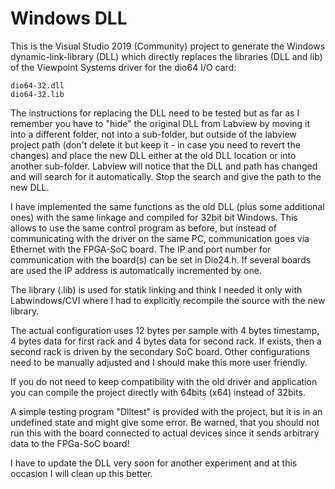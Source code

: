 # Windows DLL

This is the Visual Studio 2019 (Community) project to generate the Windows dynamic-link-library (DLL) which directly replaces the libraries (DLL and lib) of the Viewpoint Systems driver for the dio64 I/O card:

    dio64-32.dll
    dio64-32.lib

The instructions for replacing the DLL need to be tested but as far as I remember you have to "hide" the original DLL from Labview by moving it into a different folder, not into a sub-folder, but outside of the labview project path (don't delete it but keep it - in case you need to revert the changes) and place the new DLL either at the old DLL location or into another sub-folder. Labview will notice that the DLL and path has changed and will search for it automatically. Stop the search and give the path to the new DLL. 

I have implemented the same functions as the old DLL (plus some additional ones) with the same linkage and compiled for 32bit bit Windows. This allows to use the same control program as before, but instead of communicating with the driver on the same PC, communication goes via Ethernet with the FPGA-SoC board. The IP and port number for communication with the board(s) can be set in Dio24.h. If several boards are used the IP address is automatically incremented by one.

The library (.lib) is used for statik linking and think I needed it only with Labwindows/CVI where I had to explicitly recompile the source with the new library. 

The actual configuration uses 12 bytes per sample with 4 bytes timestamp, 4 bytes data for first rack and 4 bytes data for second rack. If exists, then a second rack is driven by the secondary SoC board. Other configurations need to be manually adjusted and I should make this more user friendly.

If you do not need to keep compatibility with the old driver and application you can compile the project directly with 64bits (x64) instead of 32bits.

A simple testing program "Dlltest" is provided with the project, but it is in an undefined state and might give some error. Be warned, that you should not run this with the board connected to actual devices since it sends arbitrary data to the FPGa-SoC board! 

I have to update the DLL very soon for another experiment and at this occasion I will clean up this better.
